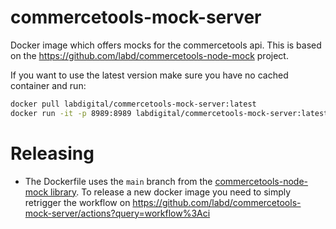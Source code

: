 # commercetools-mock-server

Docker image which offers mocks for the commercetools api. This is based on
the https://github.com/labd/commercetools-node-mock project.

If you want to use the latest version make sure you have no cached container and run:

```sh
docker pull labdigital/commercetools-mock-server:latest
docker run -it -p 8989:8989 labdigital/commercetools-mock-server:latest
```

# Releasing

- The Dockerfile uses the `main` branch from the [commercetools-node-mock library](https://github.com/labd/commercetools-node-mock). To release a new docker image you need to simply retrigger the workflow on https://github.com/labd/commercetools-mock-server/actions?query=workflow%3Aci
